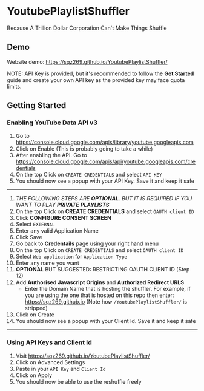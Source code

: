 # YoutubePlaylistShuffler
Because A Trillion Dollar Corporation Can't Make Things Shuffle

## Demo
Website demo: https://sqz269.github.io/YoutubePlaylistShuffler/  

NOTE: API Key is provided, but it's recommended to follow the **Get Started** guide and create your own API key as the 
provided key may face quota limits. 

## Getting Started
### Enabling YouTube Data API v3
1. Go to https://console.cloud.google.com/apis/library/youtube.googleapis.com
2. Click on Enable (This is probably going to take a while)
3. After enabling the API. Go to https://console.cloud.google.com/apis/api/youtube.googleapis.com/credentials
4. On the top Click on `CREATE CREDENTIALS` and select `API KEY`
5. You should now see a popup with your API Key. Save it and keep it safe
---
1. _THE FOLLOWING STEPS ARE **OPTIONAL**. BUT IT IS REQUIRED IF YOU WANT TO PLAY **PRIVATE PLAYLISTS**_
2. On the top Click on **CREATE CREDENTIALS** and select `OAUTH client ID`
3. Click **CONFIGURE CONSENT SCREEN**
4. Select `EXTERNAL`
5. Enter any valid Application Name
6. Click Save
7. Go back to **Credentails** page using your right hand menu
8. On the top Click on `CREATE CREDENTIALS` and select `OAUTH client ID`
9. Select `Web application` for `Application Type`
10. Enter any name you want
11. **OPTIONAL** BUT SUGGESTED: RESTRICTING OAUTH CLIENT ID (Step 12)
12. Add **Authorised Javascript Origins** and **Authorized Redirect URLS**
    - Enter the Domain Name that is hosting the shuffler. For example, if you are using the one that is hosted on this repo then enter: https://sqz269.github.io (Note how `/YoutubePlaylistShuffler/` is stripped)
13. Click on Create
14. You should now see a popup with your Client Id. Save it and keep it safe
---

### Using API Keys and Client Id
1. Visit https://sqz269.github.io/YoutubePlaylistShuffler/
2. Click on Advanced Settings
3. Paste in your `API Key` and `Client Id`
4. Click on Apply
5. You should now be able to use the reshuffle freely
